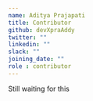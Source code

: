 ```yaml
---
name: Aditya Prajapati
title: Contributor
github: devXpraAddy
twitter: ""
linkedin: ""
slack: ""
joining_date: ""
role : contributor
---
```


Still waiting for this
